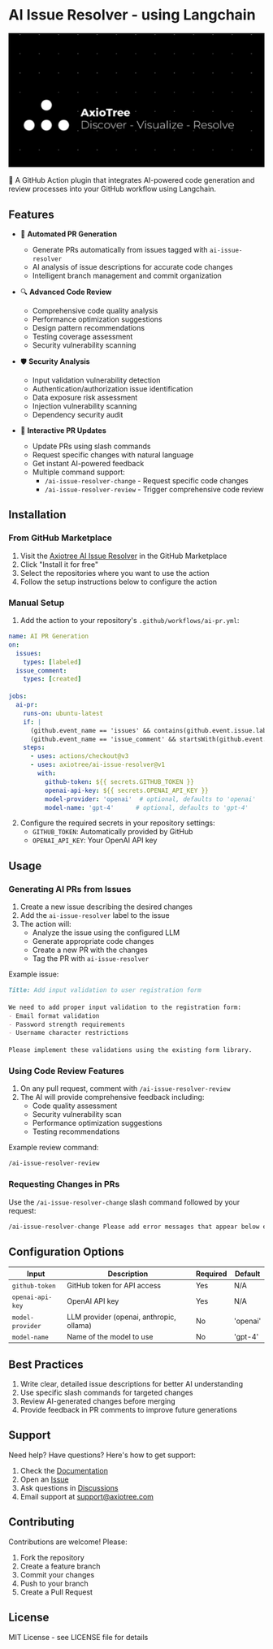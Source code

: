 # AI Issue Resolver - using Langchain

![Axiotree Banner](./attached_assets/axiotree-banner.jpg)

🤖 A GitHub Action plugin that integrates AI-powered code generation and review processes into your GitHub workflow using Langchain.

## Features

- 🎯 **Automated PR Generation**
  - Generate PRs automatically from issues tagged with `ai-issue-resolver`
  - AI analysis of issue descriptions for accurate code changes
  - Intelligent branch management and commit organization

- 🔍 **Advanced Code Review**
  - Comprehensive code quality analysis
  - Performance optimization suggestions
  - Design pattern recommendations
  - Testing coverage assessment
  - Security vulnerability scanning

- 🛡️ **Security Analysis**
  - Input validation vulnerability detection
  - Authentication/authorization issue identification
  - Data exposure risk assessment
  - Injection vulnerability scanning
  - Dependency security audit

- 💬 **Interactive PR Updates**
  - Update PRs using slash commands
  - Request specific changes with natural language
  - Get instant AI-powered feedback
  - Multiple command support:
    - `/ai-issue-resolver-change` - Request specific code changes
    - `/ai-issue-resolver-review` - Trigger comprehensive code review

## Installation

### From GitHub Marketplace

1. Visit the [Axiotree AI Issue Resolver](https://github.com/marketplace/actions/ai-issue-resolver-ai-generated-pr-updates) in the GitHub Marketplace
2. Click "Install it for free"
3. Select the repositories where you want to use the action
4. Follow the setup instructions below to configure the action

### Manual Setup

1. Add the action to your repository's `.github/workflows/ai-pr.yml`:

```yaml
name: AI PR Generation
on:
  issues:
    types: [labeled]
  issue_comment:
    types: [created]

jobs:
  ai-pr:
    runs-on: ubuntu-latest
    if: |
      (github.event_name == 'issues' && contains(github.event.issue.labels.*.name, 'ai-issue-resolver')) ||
      (github.event_name == 'issue_comment' && startsWith(github.event.comment.body, '/ai-issue-resolver-change'))
    steps:
      - uses: actions/checkout@v3
      - uses: axiotree/ai-issue-resolver@v1
        with:
          github-token: ${{ secrets.GITHUB_TOKEN }}
          openai-api-key: ${{ secrets.OPENAI_API_KEY }}
          model-provider: 'openai'  # optional, defaults to 'openai'
          model-name: 'gpt-4'      # optional, defaults to 'gpt-4'
```

2. Configure the required secrets in your repository settings:
   - `GITHUB_TOKEN`: Automatically provided by GitHub
   - `OPENAI_API_KEY`: Your OpenAI API key

## Usage

### Generating AI PRs from Issues

1. Create a new issue describing the desired changes
2. Add the `ai-issue-resolver` label to the issue
3. The action will:
   - Analyze the issue using the configured LLM
   - Generate appropriate code changes
   - Create a new PR with the changes
   - Tag the PR with `ai-issue-resolver`

Example issue:
```markdown
Title: Add input validation to user registration form

We need to add proper input validation to the registration form:
- Email format validation
- Password strength requirements
- Username character restrictions

Please implement these validations using the existing form library.
```

### Using Code Review Features

1. On any pull request, comment with `/ai-issue-resolver-review`
2. The AI will provide comprehensive feedback including:
   - Code quality assessment
   - Security vulnerability scan
   - Performance optimization suggestions
   - Testing recommendations

Example review command:
```markdown
/ai-issue-resolver-review
```

### Requesting Changes in PRs

Use the `/ai-issue-resolver-change` slash command followed by your request:

```markdown
/ai-issue-resolver-change Please add error messages that appear below each input field when validation fails
```

## Configuration Options

| Input | Description | Required | Default |
|-------|-------------|----------|---------|
| `github-token` | GitHub token for API access | Yes | N/A |
| `openai-api-key` | OpenAI API key | Yes | N/A |
| `model-provider` | LLM provider (openai, anthropic, ollama) | No | 'openai' |
| `model-name` | Name of the model to use | No | 'gpt-4' |

## Best Practices

1. Write clear, detailed issue descriptions for better AI understanding
2. Use specific slash commands for targeted changes
3. Review AI-generated changes before merging
4. Provide feedback in PR comments to improve future generations

## Support

Need help? Have questions? Here's how to get support:

1. Check the [Documentation](./docs)
2. Open an [Issue](../../issues)
3. Ask questions in [Discussions](../../discussions)
4. Email support at support@axiotree.com

## Contributing

Contributions are welcome! Please:

1. Fork the repository
2. Create a feature branch
3. Commit your changes
4. Push to your branch
5. Create a Pull Request

## License

MIT License - see LICENSE file for details
